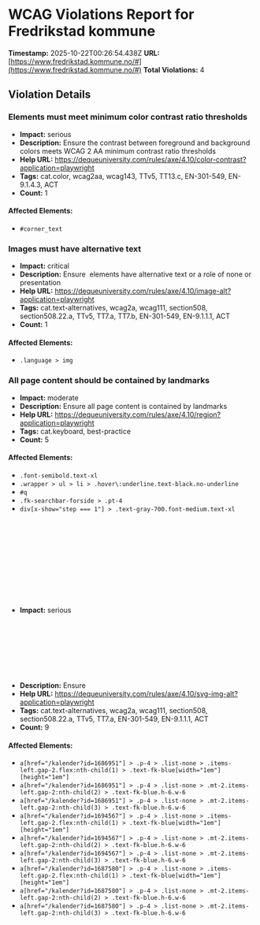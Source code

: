 # WCAG Violations Report for Fredrikstad kommune

**Timestamp:** 2025-10-22T00:26:54.438Z
**URL:** [https://www.fredrikstad.kommune.no/#](https://www.fredrikstad.kommune.no/#)
**Total Violations:** 4

## Violation Details

### Elements must meet minimum color contrast ratio thresholds

- **Impact:** serious
- **Description:** Ensure the contrast between foreground and background colors meets WCAG 2 AA minimum contrast ratio thresholds
- **Help URL:** https://dequeuniversity.com/rules/axe/4.10/color-contrast?application=playwright
- **Tags:** cat.color, wcag2aa, wcag143, TTv5, TT13.c, EN-301-549, EN-9.1.4.3, ACT
- **Count:** 1

#### Affected Elements:

- `#corner_text`

### Images must have alternative text

- **Impact:** critical
- **Description:** Ensure <img> elements have alternative text or a role of none or presentation
- **Help URL:** https://dequeuniversity.com/rules/axe/4.10/image-alt?application=playwright
- **Tags:** cat.text-alternatives, wcag2a, wcag111, section508, section508.22.a, TTv5, TT7.a, TT7.b, EN-301-549, EN-9.1.1.1, ACT
- **Count:** 1

#### Affected Elements:

- `.language > img`

### All page content should be contained by landmarks

- **Impact:** moderate
- **Description:** Ensure all page content is contained by landmarks
- **Help URL:** https://dequeuniversity.com/rules/axe/4.10/region?application=playwright
- **Tags:** cat.keyboard, best-practice
- **Count:** 5

#### Affected Elements:

- `.font-semibold.text-xl`
- `.wrapper > ul > li > .hover\:underline.text-black.no-underline`
- `#q`
- `.fk-searchbar-forside > .pt-4`
- `div[x-show="step === 1"] > .text-gray-700.font-medium.text-xl`

### <svg> elements with an img role must have an alternative text

- **Impact:** serious
- **Description:** Ensure <svg> elements with an img, graphics-document or graphics-symbol role have an accessible text
- **Help URL:** https://dequeuniversity.com/rules/axe/4.10/svg-img-alt?application=playwright
- **Tags:** cat.text-alternatives, wcag2a, wcag111, section508, section508.22.a, TTv5, TT7.a, EN-301-549, EN-9.1.1.1, ACT
- **Count:** 9

#### Affected Elements:

- `a[href="/kalender?id=1686951"] > .p-4 > .list-none > .items-left.gap-2.flex:nth-child(1) > .text-fk-blue[width="1em"][height="1em"]`
- `a[href="/kalender?id=1686951"] > .p-4 > .list-none > .mt-2.items-left.gap-2:nth-child(2) > .text-fk-blue.h-6.w-6`
- `a[href="/kalender?id=1686951"] > .p-4 > .list-none > .mt-2.items-left.gap-2:nth-child(3) > .text-fk-blue.h-6.w-6`
- `a[href="/kalender?id=1694567"] > .p-4 > .list-none > .items-left.gap-2.flex:nth-child(1) > .text-fk-blue[width="1em"][height="1em"]`
- `a[href="/kalender?id=1694567"] > .p-4 > .list-none > .mt-2.items-left.gap-2:nth-child(2) > .text-fk-blue.h-6.w-6`
- `a[href="/kalender?id=1694567"] > .p-4 > .list-none > .mt-2.items-left.gap-2:nth-child(3) > .text-fk-blue.h-6.w-6`
- `a[href="/kalender?id=1687580"] > .p-4 > .list-none > .items-left.gap-2.flex:nth-child(1) > .text-fk-blue[width="1em"][height="1em"]`
- `a[href="/kalender?id=1687580"] > .p-4 > .list-none > .mt-2.items-left.gap-2:nth-child(2) > .text-fk-blue.h-6.w-6`
- `a[href="/kalender?id=1687580"] > .p-4 > .list-none > .mt-2.items-left.gap-2:nth-child(3) > .text-fk-blue.h-6.w-6`
